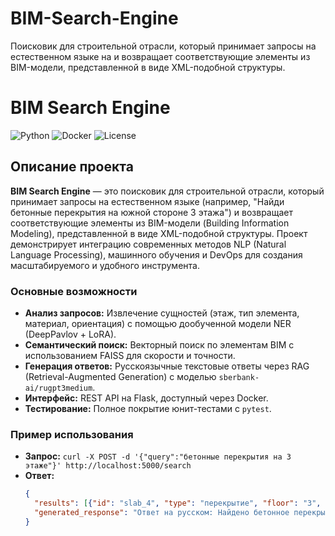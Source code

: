 # BIM-Search-Engine
Поисковик для строительной отрасли, который принимает запросы на естественном языке на и возвращает соответствующие элементы из BIM-модели, представленной в виде XML-подобной структуры.

# BIM Search Engine

![Python](https://img.shields.io/badge/Python-3.9-blue)
![Docker](https://img.shields.io/badge/Docker-Ready-green)
![License](https://img.shields.io/badge/License-MIT-yellow)

## Описание проекта

**BIM Search Engine** — это поисковик для строительной отрасли, который принимает запросы на естественном языке (например, "Найди бетонные перекрытия на южной стороне 3 этажа") и возвращает соответствующие элементы из BIM-модели (Building Information Modeling), представленной в виде XML-подобной структуры. Проект демонстрирует интеграцию современных методов NLP (Natural Language Processing), машинного обучения и DevOps для создания масштабируемого и удобного инструмента.

### Основные возможности
- **Анализ запросов:** Извлечение сущностей (этаж, тип элемента, материал, ориентация) с помощью дообученной модели NER (DeepPavlov + LoRA).
- **Семантический поиск:** Векторный поиск по элементам BIM с использованием FAISS для скорости и точности.
- **Генерация ответов:** Русскоязычные текстовые ответы через RAG (Retrieval-Augmented Generation) с моделью `sberbank-ai/rugpt3medium`.
- **Интерфейс:** REST API на Flask, доступный через Docker.
- **Тестирование:** Полное покрытие юнит-тестами с `pytest`.

### Пример использования
- **Запрос:** `curl -X POST -d '{"query":"бетонные перекрытия на 3 этаже"}' http://localhost:5000/search`
- **Ответ:**
  ```json
  {
    "results": [{"id": "slab_4", "type": "перекрытие", "floor": "3", "material": "concrete", "orientation": "east"}],
    "generated_response": "Ответ на русском: Найдено бетонное перекрытие с ID slab_4 на 3 этаже, ориентация восток."
  }
